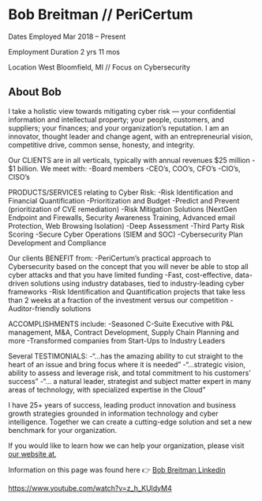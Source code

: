 # Bob Breitman // PeriCertum

Dates Employed Mar 2018 – Present

Employment Duration 2 yrs 11 mos
 
Location West Bloomfield, MI // Focus on Cybersecurity 

## About Bob
I take a holistic view towards mitigating cyber risk — your confidential information and intellectual property; your people, customers, and suppliers; your finances; and your organization’s reputation. I am an innovator, thought leader and change agent, with an entrepreneurial vision, competitive drive, common sense, honesty, and integrity.

Our CLIENTS are in all verticals, typically with annual revenues $25 million - $1 billion. We meet with:
-Board members
-CEO’s, COO’s, CFO’s
-CIO’s, CISO’s

PRODUCTS/SERVICES relating to Cyber Risk:
-Risk Identification and Financial Quantification
-Prioritization and Budget
-Predict and Prevent (prioritization of CVE remediation)
-Risk Mitigation Solutions (NextGen Endpoint and Firewalls, Security Awareness Training, Advanced email Protection, Web Browsing Isolation)
-Deep Assessment
-Third Party Risk Scoring
-Secure Cyber Operations (SIEM and SOC)
-Cybersecurity Plan Development and Compliance

Our clients BENEFIT from:
-PeriCertum’s practical approach to Cybersecurity based on the concept that you will never be able to stop all cyber attacks and that you have limited funding
-Fast, cost-effective, data-driven solutions using industry databases, tied to industry-leading cyber frameworks
-Risk Identification and Quantification projects that take less than 2 weeks at a fraction of the investment versus our competition
-Auditor-friendly solutions

ACCOMPLISHMENTS include:
-Seasoned C-Suite Executive with P&L management, M&A, Contract Development, Supply Chain Planning and more
-Transformed companies from Start-Ups to Industry Leaders

Several TESTIMONIALS:
-“…has the amazing ability to cut straight to the heart of an issue and bring focus where it is needed”
-“…strategic vision, ability to assess and leverage risk, and total commitment to his customers’ success”
-“… a natural leader, strategist and subject matter expert in many areas of technology, with specialized expertise in the Cloud”

I have 25+ years of success, leading product innovation and business growth strategies grounded in information technology and cyber intelligence. Together we can create a cutting-edge solution and set a new benchmark for your organization.

If you would like to learn how we can help your organization, please visit [our website at](www.pericertum.com),

Information on this page was found here :point_right: [Bob Breitman Linkedin](https://www.linkedin.com/in/bobbreitman/)

https://www.youtube.com/watch?v=z_h_KUldyM4